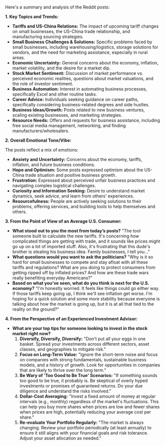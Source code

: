 Here's a summary and analysis of the Reddit posts:

**1. Key Topics and Trends:**

*   **Tariffs and US-China Relations:** The impact of upcoming tariff changes on small businesses, the US-China trade relationship, and manufacturing sourcing strategies.
*   **Small Business Challenges & Solutions:** Specific problems faced by small businesses, including warehousing/logistics, storage solutions for vendors, and the need for marketing assistance, especially in rural areas.
*   **Economic Uncertainty:** General concerns about the economy, inflation, market volatility, and the desire for a market dip.
*   **Stock Market Sentiment:** Discussion of market performance vs. perceived economic realities, questions about market valuations, and the role of investor sentiment.
*   **Business Automation:** Interest in automating business processes, specifically Excel and other routine tasks.
*   **Career Advice:** Individuals seeking guidance on career paths, specifically considering business-related degrees and side hustles.
*   **Business Ideas/Growth:** Posts related to new business ventures, scaling existing businesses, and marketing strategies.
*   **Resource Needs:** Offers and requests for business assistance, including free social media management, networking, and finding manufacturers/wholesalers.

**2. Overall Emotional Tone/Vibe:**

The posts reflect a mix of emotions:

*   **Anxiety and Uncertainty:** Concerns about the economy, tariffs, inflation, and future business conditions.
*   **Hope and Optimism:** Some posts expressed optimism about the US-China trade situation and positive business growth.
*   **Frustration:** Expressed about perceived unfair business practices and navigating complex logistical challenges.
*   **Curiosity and Information Seeking:** Desire to understand market dynamics, seek advice, and learn from others' experiences.
*   **Resourcefulness:** People are actively seeking solutions to their problems, offering services, and building tools to help themselves and others.

**3. From the Point of View of an Average U.S. Consumer:**

*   **What stood out to you the most from today’s posts?** "The tool someone built to calculate the new tariffs. It's concerning how complicated things are getting with trade, and it sounds like prices might go up on a lot of imported stuff. Also, it's frustrating that this dude's brother is stealing his business idea. Family businesses, I tell you..."
*   **What questions would you want to ask the politicians?** "Why is it so hard for small businesses to compete and stay afloat with all these tariffs and regulations? What are you doing to protect consumers from getting ripped off by inflated prices? And how are these trade wars really benefiting everyday Americans?"
*   **Based on what you’ve seen, what do you think is next for the U.S. economy?** "I'm honestly worried. It feels like things could go either way. If those tariffs keep going up, I think we'll see inflation get worse. I'm hoping for a quick solution and some more stability because everyone is talking about how the market is going up, but it is at all that tied to the reality on the ground?"

**4. From the Perspective of an Experienced Investment Advisor:**

*   **What are your top tips for someone looking to invest in the stock market right now?**
    1.  **Diversify, Diversify, Diversify:** "Don't put all your eggs in one basket. Spread your investments across different sectors, asset classes, and geographies to mitigate risk."
    2.  **Focus on Long-Term Value:** "Ignore the short-term noise and focus on companies with strong fundamentals, sustainable business models, and a history of growth. Look for opportunities in companies that are likely to thrive over the long term."
    3.  **Be Wary of 'Too Good to Be True' Scenarios:** "If something sounds too good to be true, it probably is. Be skeptical of overly hyped investments or promises of guaranteed returns. Do your due diligence and understand the risks involved."
    4.  **Dollar-Cost Averaging:** "Invest a fixed amount of money at regular intervals (e.g., monthly) regardless of the market's fluctuations. This can help you buy more shares when prices are low and fewer shares when prices are high, potentially reducing your average cost per share."
    5.  **Re-evaluate Your Portfolio Regularly:** "The market is always changing. Review your portfolio periodically (at least annually) to ensure it still aligns with your financial goals and risk tolerance. Adjust your asset allocation as needed."
